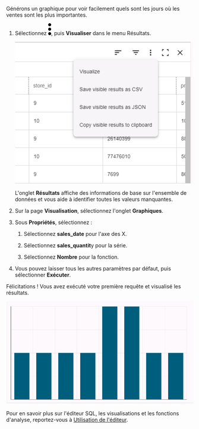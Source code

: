 Générons un graphique pour voir facilement quels sont les jours où les ventes sont les plus importantes.

1.  Sélectionnez ![kebab menu](Images/zsz1597101912145.svg), puis **Visualiser** dans le menu Résultats.

    ![Menu Résultats](Images/lhl1721093799223.png)

    L'onglet **Résultats** affiche des informations de base sur l'ensemble de données et vous aide à identifier toutes les valeurs manquantes.


1.  Sur la page **Visualisation**, sélectionnez l'onglet **Graphiques**.


1.  Sous **Propriétés**, sélectionnez :

    1.  Sélectionnez **sales_date** pour l'axe des X.


    1.  Sélectionnez **sales_quantit**y pour la série.


    1.  Sélectionnez **Nombre** pour la fonction.


1.  Vous pouvez laisser tous les autres paramètres par défaut, puis sélectionner **Exécuter**.


Félicitations ! Vous avez exécuté votre première requête et visualisé les résultats.

![Visualiser les résultats du graphique](Images/oah1721094231016.png)

Pour en savoir plus sur l'éditeur SQL, les visualisations et les fonctions d'analyse, reportez-vous à [Utilisation de l'éditeur](xbg1640280430669.md).

